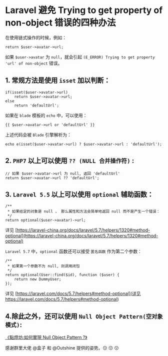 # Laravel 避免 Trying to get property of non-object 错误的四种办法

在使用链式操作的时候，例如：

```
return $user->avatar->url;
```

如果 `$user->avatar` 为 `null`，就会引起 `(E_ERROR)
Trying to get property 'url' of non-object` 错误。

## 1. 常规方法是使用 `isset` 加以判断：
```
if(isset($user->avatar->url)
    return $user->avatar->url;
else
    return 'defaultUrl';
```

如果在 `blade` 模板的 `echo` 中，可以使用：

```
{{ $user->avatar->url or 'defaultUrl' }}
```

上述代码会被 `Blade` 引擎解析为：

```
echo e(isset($user->avatar->url) ? $user->avatar->url : 'defaultUrl');
```

## 2. `PHP7` 以上可以使用 `?? (NULL 合并操作符)` :
```
// 如果 $user->avatar->url 为 null, 返回 'defaultUrl'
return $user->avatar->url ?? 'defaultUrl';
```

## 3. `Laravel 5.5` 以上可以使用 `optional` 辅助函数：
```
/**
 * 如果给定的对象是 null ， 那么属性和方法会简单地返回 null 而不是产生一个错误：
 */
return optional($user->avatar)->url;
```

详见 [https://laravel-china.org/docs/laravel/5.7/helpers/1320#method-optional](https://laravel-china.org/docs/laravel/5.7/helpers/1320#method-optional)

`Laravel 5.7` 中，`optional` 函数还可以接受 `匿名函数` 作为第二个参数：
```
/**
 * 如果第一个参数不为 null, 则调用闭包
 */
return optional(User::find($id), function ($user) {
    return new DummyUser;
});
```

详见 [https://laravel.com/docs/5.7/helpers#method-optional](详见 https://laravel.com/docs/5.7/helpers#method-optional)

## 4.除此之外，还可以使用 `Null Object Pattern(空对象模式)`:
[《點燈坊:如何實現 Null Object Pattern ?》](https://oomusou.io/design-pattern/nullobject/)

感谢群里大佬 @盒子 和 @Outshine 提供的姿势。:kissing: :kissing: :kissing:

